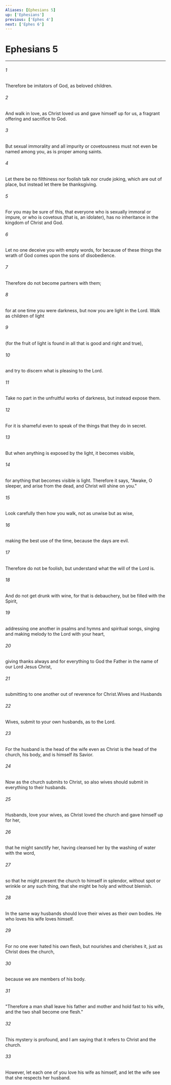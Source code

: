 ```yaml
---
Aliases: [Ephesians 5]
up: ['Ephesians']
previous: ['Ephes 4']
next: ['Ephes 6']
---
```

# Ephesians 5
***



###### 1 
Therefore be imitators of God, as beloved children. 

###### 2 
And walk in love, as Christ loved us and gave himself up for us, a fragrant offering and sacrifice to God. 

###### 3 
But sexual immorality and all impurity or covetousness must not even be named among you, as is proper among saints. 

###### 4 
Let there be no filthiness nor foolish talk nor crude joking, which are out of place, but instead let there be thanksgiving. 

###### 5 
For you may be sure of this, that everyone who is sexually immoral or impure, or who is covetous (that is, an idolater), has no inheritance in the kingdom of Christ and God. 

###### 6 
Let no one deceive you with empty words, for because of these things the wrath of God comes upon the sons of disobedience. 

###### 7 
Therefore do not become partners with them; 

###### 8 
for at one time you were darkness, but now you are light in the Lord. Walk as children of light 

###### 9 
(for the fruit of light is found in all that is good and right and true), 

###### 10 
and try to discern what is pleasing to the Lord. 

###### 11 
Take no part in the unfruitful works of darkness, but instead expose them. 

###### 12 
For it is shameful even to speak of the things that they do in secret. 

###### 13 
But when anything is exposed by the light, it becomes visible, 

###### 14 
for anything that becomes visible is light. Therefore it says, "Awake, O sleeper, and arise from the dead, and Christ will shine on you." 

###### 15 
Look carefully then how you walk, not as unwise but as wise, 

###### 16 
making the best use of the time, because the days are evil. 

###### 17 
Therefore do not be foolish, but understand what the will of the Lord is. 

###### 18 
And do not get drunk with wine, for that is debauchery, but be filled with the Spirit, 

###### 19 
addressing one another in psalms and hymns and spiritual songs, singing and making melody to the Lord with your heart, 

###### 20 
giving thanks always and for everything to God the Father in the name of our Lord Jesus Christ, 

###### 21 
submitting to one another out of reverence for Christ.Wives and Husbands 

###### 22 
Wives, submit to your own husbands, as to the Lord. 

###### 23 
For the husband is the head of the wife even as Christ is the head of the church, his body, and is himself its Savior. 

###### 24 
Now as the church submits to Christ, so also wives should submit in everything to their husbands. 

###### 25 
Husbands, love your wives, as Christ loved the church and gave himself up for her, 

###### 26 
that he might sanctify her, having cleansed her by the washing of water with the word, 

###### 27 
so that he might present the church to himself in splendor, without spot or wrinkle or any such thing, that she might be holy and without blemish. 

###### 28 
In the same way husbands should love their wives as their own bodies. He who loves his wife loves himself. 

###### 29 
For no one ever hated his own flesh, but nourishes and cherishes it, just as Christ does the church, 

###### 30 
because we are members of his body. 

###### 31 
"Therefore a man shall leave his father and mother and hold fast to his wife, and the two shall become one flesh." 

###### 32 
This mystery is profound, and I am saying that it refers to Christ and the church. 

###### 33 
However, let each one of you love his wife as himself, and let the wife see that she respects her husband.
